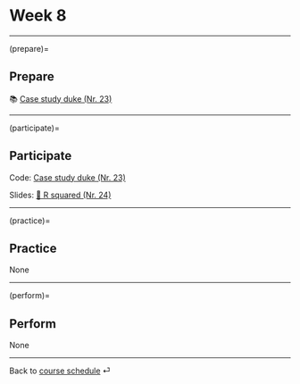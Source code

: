 # Week 8


---

(prepare)=
## Prepare

📚 [Case study duke (Nr. 23)](../code/23-case-duke.md) 


---

(participate)=
## Participate


Code: [Case study duke (Nr. 23)](../code/23-case-duke.md) 


Slides: [📑 R squared (Nr. 24) ](https://docs.google.com/presentation/d/1ZIijR7F877M9peDH2rhb3IO7dP6JGDd1ypz_C2pAyGI/export/pdf)


---

(practice)=
## Practice

None



---

(perform)=
## Perform

None


---

Back to [course schedule](../docs/course-schedule.md) ⏎
